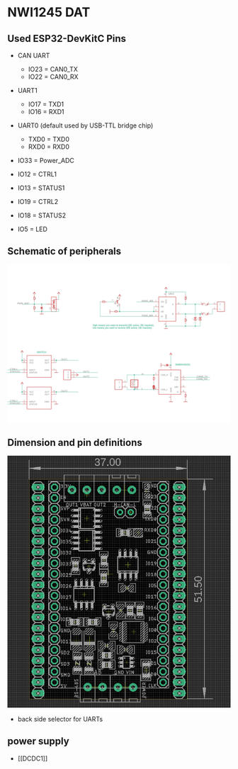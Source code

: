 
# NWI1245 DAT

## Used ESP32-DevKitC Pins

- CAN UART
  - IO23 = CAN0_TX
  - IO22 = CAN0_RX

- UART1
  - IO17 = TXD1 
  - IO16 = RXD1

- UART0 (default used by USB-TTL bridge chip)
  - TXD0 = TXD0
  - RXD0 = RXD0 

- IO33 = Power_ADC
- IO12 = CTRL1
- IO13 = STATUS1
- IO19 = CTRL2
- IO18 = STATUS2
- IO5 = LED

## Schematic of peripherals

![](NWI1245-2112-28-2022.jpg)

## Dimension and pin definitions 
![](53-04-16-30-01-2023.png)
- back side selector for UARTs



## power supply
- [[DCDC1]]